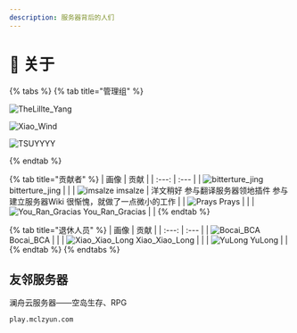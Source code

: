 ```yaml
---
description: 服务器背后的人们
---
```


# 🧻 关于

{% tabs %}
{% tab title="管理组" %}

![TheLillte\_Yang](https://kehuduan2019.oss-cn-shanghai.aliyuncs.com/faces/TSUYYYY.png)

![Xiao\_Wind](https://kehuduan2019.oss-cn-shanghai.aliyuncs.com/faces/Xiao_Wind.png)

![TSUYYYY](https://kehuduan2019.oss-cn-shanghai.aliyuncs.com/faces/TSUYYYY.png)

{% endtab %}

{% tab title="贡献者" %}
| 画像 | 贡献 |
| :---: | :--- |
| ![bitterture\_jing](https://kehuduan2019.oss-cn-shanghai.aliyuncs.com/faces/bittertrue_jing.png) bitterture\_jing |  |
| ![imsalze](https://kehuduan2019.oss-cn-shanghai.aliyuncs.com/faces/imsalze.png)  imsalze | 洋文稍好 参与翻译服务器领地插件 参与建立服务器Wiki 很惭愧，就做了一点微小的工作 |
| ![Prays](https://kehuduan2019.oss-cn-shanghai.aliyuncs.com/faces/Prays.png) Prays |  |
| ![You\_Ran\_Gracias](https://kehuduan2019.oss-cn-shanghai.aliyuncs.com/faces/You_Ran_Gracias.png) You\_Ran\_Gracias |  |
{% endtab %}

{% tab title="退休人员" %}
| 画像 | 贡献 |
| :---: | :--- |
| ![Bocai\_BCA](https://kehuduan2019.oss-cn-shanghai.aliyuncs.com/faces/Bocai_BCA.png)  Bocai\_BCA |  |
| ![Xiao\_Xiao\_Long](https://kehuduan2019.oss-cn-shanghai.aliyuncs.com/faces/Xiao_Xiao_Long.png)  Xiao\_Xiao\_Long |  |
| ![YuLong](https://kehuduan2019.oss-cn-shanghai.aliyuncs.com/faces/YuLong.png)  YuLong |  |
{% endtab %}
{% endtabs %}

## 友邻服务器

澜舟云服务器——空岛生存、RPG

```text
play.mclzyun.com
```


